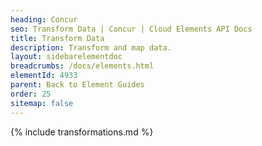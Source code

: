 ```yaml
---
heading: Concur
seo: Transform Data | Concur | Cloud Elements API Docs
title: Transform Data
description: Transform and map data.
layout: sidebarelementdoc
breadcrumbs: /docs/elements.html
elementId: 4933
parent: Back to Element Guides
order: 25
sitemap: false
---
```


{% include transformations.md %}
